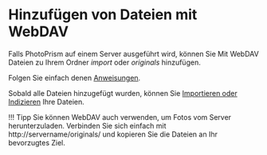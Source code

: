# Hinzufügen von Dateien mit WebDAV #
Falls PhotoPrism auf einem Server ausgeführt wird, können Sie Mit WebDAV Dateien zu Ihrem Ordner *import* oder *originals* hinzufügen.


Folgen Sie einfach denen [Anweisungen](../backup/webdav.md).

Sobald alle Dateien hinzugefügt wurden, können Sie [Importieren oder Indizieren](import-vs-index.md) Ihre Dateien.

<!--### Hinzufügen von Fotos über WebDAV unter MacOS ###

1. Öffnen Sie auf Ihrem Computer den Finder.
2. Klicken Sie im Finder-Menü auf "Go" und dann auf "Connect to Server". 

      ![Screenshot](img/webdav-1.png)

3. Enter 

    * http://servername/originals/

    or 

    * http://servername/import/

      ![Screenshot](img/webdav-2.png)


4. Klicken Sie auf "Verbinden".

5. Geben Sie Ihren Benutzernamen und Ihr Passwort ein. Der Benutzername ist photoprism. Sie können Ihr Passwort im [account settings](../settings/account.md).

6. Jetzt können Sie Fotos in den Ordner "Import" oder "Originale" verschieben.

 -->

!!! Tipp 
    Sie können WebDAV auch verwenden, um Fotos vom Server herunterzuladen. 
    Verbinden Sie sich einfach mit http://servername/originals/ und kopieren Sie die Dateien an Ihr bevorzugtes Ziel.

<!--### Add photos via WebDAV on Windows ###
1. Öffnen Sie den Windows Explorer (z. B. durch Klicken auf [Windows] und [E]).
2. Klicken Sie mit der rechten Maustaste auf "Dieser Computer".
3. Wählen Sie "Netzwerk hinzufügen".
4. Klicken Sie auf "Weiter".
5. Geben Sie 
   
       * http://servername/originals/
   
       or 
   
       * http://servername/import/
       
       
6. Geben Sie Ihren Benutzernamen und Ihr Passwort ein. Der Benutzername ist photoprism. Sie können Ihr Passwort im [account settings](../settings/account.md).
       
7. Jetzt erscheint das Netzwerk in Ihrem Explorer und Sie können mit dem Hinzufügen von Dateien beginnen.


### Add photos via WebDAV from mobile device ###
Sie können WebDAV verwenden, um Fotos von Ihrem Mobiltelefon oder Tablet hinzuzufügen.

1. Installieren Sie eine App, die WebDAV unterstützt.
2. Verbinden Sie sich mit
      
       * http://servername/originals/
   
       or 
   
       * http://servername/import/
       
3. Verschieben oder kopieren Sie Ihre Dateien.
-->